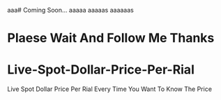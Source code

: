 aaa# Coming Soon...
aaaaa
aaaaas
aaaaaas

# Plaese Wait And Follow Me Thanks

# Live-Spot-Dollar-Price-Per-Rial
Live Spot  Dollar Price Per Rial Every Time You Want To Know The Price
